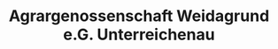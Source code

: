 ---
title: "Agrargenossenschaft Weidagrund e.G. Unterreichenau"
url: /unterreichenau/agrargenossenschaft-weidagrund-e-g-unterreichenau/
shop: Landwirtschaftlich
---